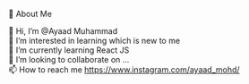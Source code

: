 🚀 About Me

👋 Hi, I’m @Ayaad Muhammad  
👀 I’m interested in learning which is new to me  
🌱 I’m currently learning React JS  
💞️ I’m looking to collaborate on ...  
📫 How to reach me https://www.instagram.com/ayaad_mohd/  


